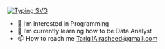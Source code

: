 [![Typing SVG](https://readme-typing-svg.herokuapp.com?size=30&duration=4000&color=A733F7&width=445&lines=Hello+%2C+There!+%F0%9F%91%8B;This+is+Tariq+Alrashed...;Nice+to+meet+you+%E2%9C%A8)](https://git.io/typing-svg)
- 👀 I’m interested in Programming
- 🌱 I’m currently learning how to be Data Analyst
- 📫 How to reach me Tariq1Alrasheed@gmail.com
<!---
TariqRashed/TariqRashed is a ✨ special ✨ repository because its `README.md` (this file) appears on your GitHub profile.
You can click the Preview link to take a look at your changes.
--->
